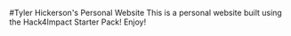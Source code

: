 #Tyler Hickerson's Personal Website
This is a personal website built using the Hack4Impact Starter Pack!
Enjoy!